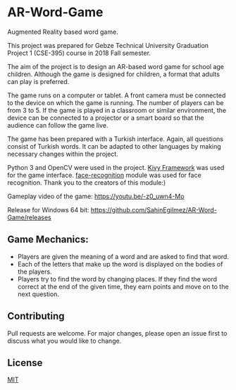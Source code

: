 # AR-Word-Game
 Augmented Reality based word game.
 
This project was prepared for Gebze Technical University Graduation Project 1 (CSE-395) course in 2018 Fall semester.

The aim of the project is to design an AR-based word game for school age children. Although the game is designed for children, a format that adults can play is preferred.

The game runs on a computer or tablet. A front camera must be connected to the device on which the game is running. The number of players can be from 3 to 5. If the game is played in a classroom or similar environment, the device can be connected to a projector or a smart board so that the audience can follow the game live.
 
The game has been prepared with a Turkish interface. Again, all questions consist of Turkish words. It can be adapted to other languages by making necessary changes within the project.

Python 3 and OpenCV were used in the project. [Kivy Framework](https://kivy.org/#home) was used for the game interface. [face-recognition](https://github.com/ageitgey/face_recognition) module was used for face recognition. Thank you to the creators of this module:)

Gameplay video of the game: https://youtu.be/-z0_uwn4-Mo

Release for Windows 64 bit: https://github.com/SahinEgilmez/AR-Word-Game/releases

## Game Mechanics:
- Players are given the meaning of a word and are asked to find that word.
- Each of the letters that make up the word is displayed on the bodies of the players.
- Players try to find the word by changing places. If they find the word correct at the end of the given time, they earn points and move on to the next question.

## Contributing
Pull requests are welcome. For major changes, please open an issue first to discuss what you would like to change.

## License
[MIT](https://choosealicense.com/licenses/mit/)